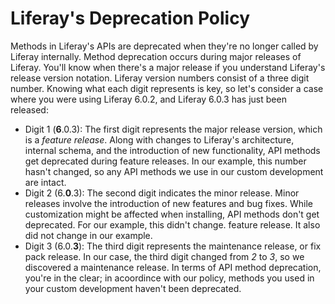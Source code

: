 # Liferay's Deprecation Policy

Methods in Liferay's APIs are deprecated when they're no longer called by
Liferay internally. Method deprecation occurs during major releases of Liferay.
You'll know when there's a major release if you understand Liferay's
release version notation. Liferay version numbers consist of a three digit
number. Knowing what each digit represents is key, so let's consider a case
where you were using Liferay 6.0.2, and Liferay 6.0.3 has just been released:

- Digit 1 (**6**.0.3): The first digit represents the major release version,
  which is a *feature release*. Along with changes to Liferay's architecture,
  internal schema, and the introduction of new functionality, API methods get
  deprecated during feature releases. In our example, this number hasn't
  changed, so any API methods we use in our custom development are intact. 
- Digit 2 (6.**0**.3): The second digit indicates the minor release. Minor
  releases involve the introduction of new features and bug fixes. While
  customization might be affected when installing, API methods don't get
  deprecated. For our example, this didn't change.  feature release. It also did
  not change in our example. 
- Digit 3 (6.0.**3**): The third digit represents the maintenance release, or
  fix pack release. In our case, the third digit changed from *2* to *3*, so we
  discovered a maintenance release. In terms of API method deprecation, you're
  in the clear; in acoordince with our policy, methods you used in your custom
  development haven't been deprecated. 

<!-- I think this whole section is incorrect. It should be synced with this
(focusing on the deprecation policy, of course): https://www.liferay.com/documentation/liferay-portal/6.1/user-guide/-/ai/editions-of-lifer-4 -->

<!--I updated it based on the user guide. Please review -Russ -->
